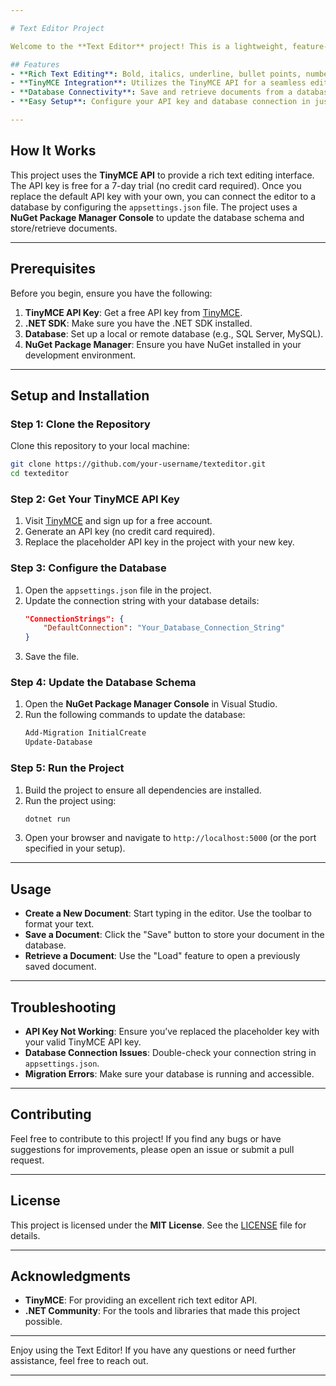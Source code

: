 ```yaml
---

# Text Editor Project

Welcome to the **Text Editor** project! This is a lightweight, feature-rich text editor inspired by Microsoft Word. It provides all the essential tools for creating, editing, and formatting documents, powered by the **TinyMCE API**. Whether you're drafting a simple note or a complex document, this editor has you covered.

## Features
- **Rich Text Editing**: Bold, italics, underline, bullet points, numbering, and more.
- **TinyMCE Integration**: Utilizes the TinyMCE API for a seamless editing experience.
- **Database Connectivity**: Save and retrieve documents from a database.
- **Easy Setup**: Configure your API key and database connection in just a few steps.

---
```


## How It Works

This project uses the **TinyMCE API** to provide a rich text editing interface. The API key is free for a 7-day trial (no credit card required). Once you replace the default API key with your own, you can connect the editor to a database by configuring the `appsettings.json` file. The project uses a **NuGet Package Manager Console** to update the database schema and store/retrieve documents.

---

## Prerequisites

Before you begin, ensure you have the following:

1. **TinyMCE API Key**: Get a free API key from [TinyMCE](https://www.tiny.cloud/).
2. **.NET SDK**: Make sure you have the .NET SDK installed.
3. **Database**: Set up a local or remote database (e.g., SQL Server, MySQL).
4. **NuGet Package Manager**: Ensure you have NuGet installed in your development environment.

---

## Setup and Installation

### Step 1: Clone the Repository

Clone this repository to your local machine:

```bash
git clone https://github.com/your-username/texteditor.git
cd texteditor
```

### Step 2: Get Your TinyMCE API Key

1. Visit [TinyMCE](https://www.tiny.cloud/) and sign up for a free account.
2. Generate an API key (no credit card required).
3. Replace the placeholder API key in the project with your new key.

### Step 3: Configure the Database

1. Open the `appsettings.json` file in the project.
2. Update the connection string with your database details:
   ```json
   "ConnectionStrings": {
       "DefaultConnection": "Your_Database_Connection_String"
   }
   ```
3. Save the file.

### Step 4: Update the Database Schema

1. Open the **NuGet Package Manager Console** in Visual Studio.
2. Run the following commands to update the database:
   ```bash
   Add-Migration InitialCreate
   Update-Database
   ```

### Step 5: Run the Project

1. Build the project to ensure all dependencies are installed.
2. Run the project using:
   ```bash
   dotnet run
   ```
3. Open your browser and navigate to `http://localhost:5000` (or the port specified in your setup).

---

## Usage

- **Create a New Document**: Start typing in the editor. Use the toolbar to format your text.
- **Save a Document**: Click the "Save" button to store your document in the database.
- **Retrieve a Document**: Use the "Load" feature to open a previously saved document.

---

## Troubleshooting

- **API Key Not Working**: Ensure you’ve replaced the placeholder key with your valid TinyMCE API key.
- **Database Connection Issues**: Double-check your connection string in `appsettings.json`.
- **Migration Errors**: Make sure your database is running and accessible.

---

## Contributing

Feel free to contribute to this project! If you find any bugs or have suggestions for improvements, please open an issue or submit a pull request.

---

## License

This project is licensed under the **MIT License**. See the [LICENSE](LICENSE) file for details.

---

## Acknowledgments

- **TinyMCE**: For providing an excellent rich text editor API.
- **.NET Community**: For the tools and libraries that made this project possible.

---

Enjoy using the Text Editor! If you have any questions or need further assistance, feel free to reach out.

---
